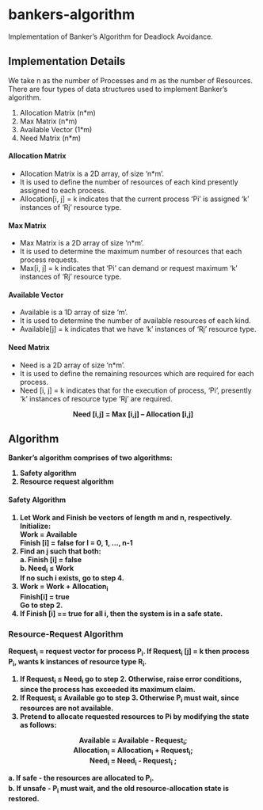 # bankers-algorithm
Implementation of Banker’s Algorithm for Deadlock Avoidance.
## Implementation Details
We take n as the number of Processes and m as the number of Resources.
There are four types of data structures used to implement Banker’s algorithm.
1. Allocation Matrix (n*m)
2. Max Matrix (n*m)
3. Available Vector (1*m)
4. Need Matrix (n*m)

#### Allocation Matrix
- Allocation Matrix is a 2D array, of size ‘n*m’.
- It is used to define the number of resources of each kind presently assigned to each process.
- Allocation[i, j] = k indicates that the current process ‘Pi’ is assigned ‘k’ instances of ‘Rj’ resource type.
#### Max Matrix
- Max Matrix is a 2D array of size ‘n*m’.
- It is used to determine the maximum number of resources that each process requests.
- Max[i, j] = k indicates that ‘Pi’ can demand or request maximum ‘k’ instances of ‘Rj’ resource type.
#### Available Vector
- Available is a 1D array of size ‘m’.
- It is used to determine the number of available resources of each kind.
- Available[j] = k indicates that we have ‘k’ instances of ‘Rj’ resource type.
#### Need Matrix
- Need is a 2D array of size ‘n*m’.
- It is used to define the remaining resources which are required for each process.
- Need [i, j] = k indicates that for the execution of process, ‘Pi’, presently ‘k’ instances of resource type ‘Rj’ are required.
<p align="center">
    <b>Need [i,j] = Max [i,j] – Allocation [i,j]<b>
</p>
        
## Algorithm
Banker’s algorithm comprises of two algorithms:<br>
1. Safety algorithm<br>
2. Resource request algorithm

#### Safety Algorithm
1. Let Work and Finish be vectors of length m and n, respectively. <br> 
    Initialize:<br> 
        Work = Available <br>
        Finish [i] = false for I = 0, 1, ..., n-1 <br>        
2. Find an į such that both: <br> 
a. Finish [i] = false <br> 
b. Need<sub>i</sub> ≤ Work <br> 
If no such i exists, go to step 4. <br>
3. Work = Work + Allocation<sub>i</sub> <br>
Finish[i] = true <br>
Go to step 2. <br>
4. If Finish [i] == true for all i, then the system is in a safe state. <br>

### Resource-Request Algorithm
Request<sub>i</sub> = request vector for process P<sub>i</sub>. If Request<sub>i</sub> [j] = k then process P<sub>i</sub>, wants k instances of resource type R<sub>i</sub>. <br>
1. If Request<sub>i</sub> ≤ Need<sub>i</sub> go to step 2. Otherwise, raise error conditions, since the process has exceeded its maximum claim. <br>
2. If Request<sub>i</sub> ≤ Available go to step 3. Otherwise P<sub>i</sub> must wait, since resources are not available. <br>
3. Pretend to allocate requested resources to Pi by modifying the state as follows: <br>
<p align="center">
<b>Available = Available - Request<sub>i</sub>;</b> <br>
<b>Allocation<sub>i</sub> = Allocation<sub>i</sub> + Request<sub>i</sub>;</b> <br>
<b>Need<sub>i</sub> = Need<sub>i</sub> - Request<sub>i</sub> ;</b> <br>
</p>
a. If safe - the resources are allocated to P<sub>i</sub>. <br>
b. If unsafe - P<sub>i</sub> must wait, and the old resource-allocation state is restored.
